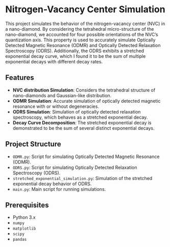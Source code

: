 # Nitrogen-Vacancy Center Simulation

This project simulates the behavior of the nitrogen-vacancy center (NVC) in a nano-diamond. By considering the tetrahedral micro-structure of the nano-diamond, we accounted for four possible orientations of the NVC’s quantization axis. This property is used to accurately simulate Optically Detected Magnetic Resonance (ODMR) and Optically Detected Relaxation Spectroscopy (ODRS). Additionally, the ODRS exhibits a stretched exponential decay curve, which I found it to be the sum of multiple exponential decays with different decay rates.

## Features

- **NVC distribution Simulation**: Considers the tetrahedral structure of nano-diamonds and Gaussian-like distribution.
- **ODMR Simulation**: Accurate simulation of optically detected magnetic resonance with or without degeneracies.
- **ODRS Simulation**: Simulation of optically detected relaxation spectroscopy, which behaves as a stretched exponential decay.
- **Decay Curve Decomposition**: The stretched exponential decay is demonstrated to be the sum of several distinct exponential decays.

## Project Structure

- `ODMR.py`: Script for simulating Optically Detected Magnetic Resonance (ODMR).
- `ODRS.py`: Script for simulating Optically Detected Relaxation Spectroscopy (ODRS).
- `stretched_exponential_simulation.py`: Simulation of the stretched exponential decay behavior of ODRS.
- `main.py`: Main script for running simulations.

## Prerequisites
- Python 3.x
- `numpy`
- `matplotlib`
- `scipy`
- `pandas`
